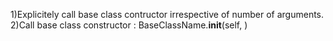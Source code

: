 1)Explicitely call base class contructor irrespective of number of arguments.
2)Call base class constructor :
  BaseClassName.__init__(self, <paramter of base if any>)
